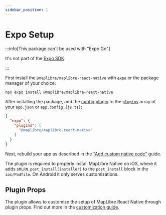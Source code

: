 ```yaml
---
sidebar_position: 1
---
```

# Expo Setup

:::info[This package can't be used with "Expo Go"]

It's not part of the [Expo SDK](https://docs.expo.io/workflow/customizing/).

:::

First install the `@maplibre/maplibre-react-native` with [`expo`](https://docs.expo.io/workflow/expo-cli/#expo-install)
or the package manager of your choice:

```bash
npx expo install @maplibre/maplibre-react-native
```

After installing the package, add the [config plugin](https://docs.expo.io/guides/config-plugins/) to the [
`plugins`](https://docs.expo.io/versions/latest/config/app/#plugins) array of your `app.json` or `app.config.{js,ts}`:

```json
{
  "expo": {
    "plugins": [
      "@maplibre/maplibre-react-native"
    ]
  }
}
```

Next, rebuild your app as described in the ["Add custom native code"](https://docs.expo.io/workflow/customizing/) guide.

The plugin is required to properly install MapLibre Native on iOS, where it adds `$MLRN.post_install(installer)` to the
`post_install` block in the `ios/Podfile`. On Android it only serves customizations.

## Plugin Props

The plugin allows to customize the setup of MapLibre React Native through plugin props. Find out more in
the [customization guide](library-customizations).
